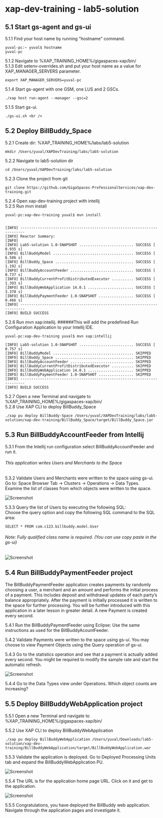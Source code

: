 # xap-dev-training - lab5-solution


## 5.1	Start gs-agent and gs-ui 

5.1.1 Find your host name by running "hostname" command.

    yuval-pc:~ yuval$ hostname
    yuval-pc

5.1.2 Navigate to %XAP_TRAINING_HOME%/gigaspaces-xap/bin/ <br />
5.1.3 Edit setenv-overrides.sh and put your host name as a value for XAP_MANAGER_SERVERS parameter.

    export XAP_MANAGER_SERVERS=yuval-pc
        
5.1.4 Start gs-agent with one GSM, one LUS and 2 GSCs.

    ./xap host run-agent --manager --gsc=2
    
5.1.5 Start gs-ui.

    ./gs-ui.sh <br />
    
## 5.2	Deploy BillBuddy_Space

5.2.1 Create dir: %XAP_TRAINING_HOME%/labs/lab5-solution

    mkdir /Users/yuval/XAPDevTraining/labs/lab5-solution
    
5.2.2 Navigate to lab5-solution dir

    cd /Users/yuval/XAPDevTraining/labs/lab5-solution
    
5.2.3 Clone the project from git

    git clone https://github.com/GigaSpaces-ProfessionalServices/xap-dev-training.git  
    
5.2.4 Open xap-dev-training project with intellij <br />
5.2.5 Run mvn install <br />

    yuval-pc:xap-dev-training yuval$ mvn install
    
    
    [INFO] ------------------------------------------------------------------------
    [INFO] Reactor Summary:
    [INFO] 
    [INFO] Lab5-solution 1.0-SNAPSHOT ......................... SUCCESS [  0.935 s]
    [INFO] BillBuddyModel ..................................... SUCCESS [  6.586 s]
    [INFO] BillBuddy_Space .................................... SUCCESS [  1.192 s]
    [INFO] BillBuddyAccountFeeder ............................. SUCCESS [  0.737 s]
    [INFO] BillBuddyCurrentProfitDistributedExecutor .......... SUCCESS [  1.393 s]
    [INFO] BillBuddyWebApplication 14.0.1 ..................... SUCCESS [  3.370 s]
    [INFO] BillBuddyPaymentFeeder 1.0-SNAPSHOT ................ SUCCESS [  0.466 s]
    [INFO] ------------------------------------------------------------------------
    [INFO] BUILD SUCCESS

5.2.6 Run mvn xap:intellij.
######This will add the predefined Run Configuration Application to your Intellij IDE.

    yuval-pc:xap-dev-training yuval$ mvn xap:intellij
    
    [INFO] Lab5-solution 1.0-SNAPSHOT ......................... SUCCESS [  0.757 s]
    [INFO] BillBuddyModel ..................................... SKIPPED
    [INFO] BillBuddy_Space .................................... SKIPPED
    [INFO] BillBuddyAccountFeeder ............................. SKIPPED
    [INFO] BillBuddyCurrentProfitDistributedExecutor .......... SKIPPED
    [INFO] BillBuddyWebApplication 14.0.1 ..................... SKIPPED
    [INFO] BillBuddyPaymentFeeder 1.0-SNAPSHOT ................ SKIPPED
    [INFO] ------------------------------------------------------------------------
    [INFO] BUILD SUCCESS



5.2.7 Open a new Terminal and navigate to %XAP_TRAINING_HOME%/gigaspaces-xap/bin/ <br />
5.2.8 Use XAP CLI to deploy BillBuddy_Space
 
    ./xap pu deploy BillBuddy-Space /Users/yuval/XAPDevTraining/labs/lab5-solution/xap-dev-training/BillBuddy_Space/target/BillBuddy_Space.jar

## 5.3	Run BillBuddyAccountFeeder from Intellij

5.3.1 From the Intellij run configuration select BillBuddyAccountFeeder and run it.

###### This application writes Users and Merchants to the Space
 
5.3.2 Validate Users and Merchants were written to the space using gs-ui. <br />
 Go to: Space Browser Tab -> Clusters -> Operations -> Data Types. <br />
 Examine the list of classes from which objects were written to the space.
 
![Screenshot](./Pictures/Picture1.png)

5.3.3 Query the list of Users by executing the following SQL: <br />
Choose the query option and copy the following SQL command to the SQL area: <br />

    SELECT * FROM com.c123.billbuddy.model.User
###### Note: Fully qualified class name is required. (You can use copy paste in the gs-ui)

![Screenshot](./Pictures/Picture2.png)

## 5.4	Run BillBuddyPaymentFeeder project
The BillBuddyPaymentFeeder application creates payments by randomly choosing a user, 
a merchant and an amount and performs the initial process of a payment. 
This includes deposit and withdrawal updates of each party’s balance appropriately. 
After the payment is initially processed it is written to the space for further processing. 
You will be further introduced with this application in a later lesson in greater detail. 
A new Payment is created every second.
 
5.4.1 Run the BillBuddyPaymentFeeder using Eclipse: 
Use the same instructions as used for the BillBuddyAcountFeeder.

5.4.2 Validate Payments were written to the space using gs-ui. 
You may choose to view Payment Objects using the Query operation of gs-ui.
 
5.4.3 Go to the statistics operation and see that a payment is actually added every second.
You might be required to modify the sample rate and start the automatic refresh.

![Screenshot](./Pictures/Picture3.png)

5.4.4 Go to the Data Types view under Operations. Which object counts are increasing?

## 5.5 Deploy BillBuddyWebApplication project

5.5.1 Open a new Terminal and navigate to %XAP_TRAINING_HOME%/gigaspaces-xap/bin/

5.5.2 Use XAP CLI to deploy BillBuddyWebApplication
 
    ./xap pu deploy BillBuddyWebApplication /Users/yuval/Downloads/lab5-solution/xap-dev-training/BillBuddyWebApplication/target/BillBuddyWebApplication.war

5.5.3 Validate the application is deployed. 
Go to Deployed Processing Units tab and expand the BillBuddyWebApplication PU.

![Screenshot](./Pictures/Picture4.png)

5.5.4 The URL is for the application home page URL. 
Click on it and get to the application. 

![Screenshot](./Pictures/Picture5.png)

5.5.5 Congratulations, you have deployed the BillBuddy web application. 
Navigate through the application pages and investigate it.
